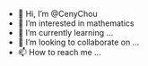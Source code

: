 - 👋 Hi, I’m @CenyChou
- 👀 I’m interested in mathematics
- 🌱 I’m currently learning ...
- 💞️ I’m looking to collaborate on ...
- 📫 How to reach me ...

<!---
Thousandgolsanout/Thousandgolsanout is a ✨ special ✨ repository because its `README.md` (this file) appears on your GitHub profile.
You can click the Preview link to take a look at your changes.
--->
